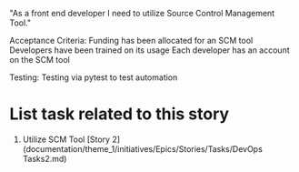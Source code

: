 "As a front end developer I need to utilize Source Control Management Tool."

Acceptance Criteria: Funding has been allocated for an SCM tool
Developers have been trained on its usage
Each developer has an account on the SCM tool

Testing: Testing via pytest to test automation

# List task related to this story
1. Utilize SCM Tool [Story 2](documentation/theme_1/initiatives/Epics/Stories/Tasks/DevOps Tasks2.md)